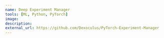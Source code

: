 ```yaml
---
name: Deep Experiment Manager
tools: [ML, Python, PyTorch]
image:
description: 
external_url: https://github.com/Dexoculus/PyTorch-Experiment-Manager
---
```


